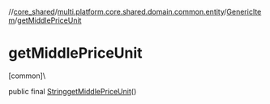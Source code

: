 //[core_shared](../../../index.md)/[multi.platform.core.shared.domain.common.entity](../index.md)/[GenericItem](index.md)/[getMiddlePriceUnit](get-middle-price-unit.md)

# getMiddlePriceUnit

[common]\

public final [String](https://docs.oracle.com/javase/8/docs/api/java/lang/String.html)[getMiddlePriceUnit](get-middle-price-unit.md)()
